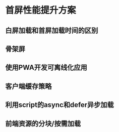 # 首屏性能提升方案
## 白屏加载和首屏加载时间的区别
## 骨架屏
## 使用PWA开发可离线化应用
## 客户端缓存策略
## 利用script的async和defer异步加载
## 前端资源的分块/按需加载